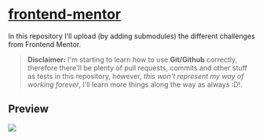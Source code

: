 # [frontend-mentor](https://frontendmentor.io/)

In this repository I'll upload (by adding submodules) the different challenges from Frontend Mentor.

> **Disclaimer:** I'm starting to learn how to use **Git/Github** correctly, therefore there'll be plenty of pull requests, commits and other stuff as tests in this repository, however, *this won't represent my way of working forever*, I'll learn more things along the way as always :D!.

## Preview
![](https://res.cloudinary.com/practicaldev/image/fetch/s--zcUJotIY--/c_imagga_scale,f_auto,fl_progressive,h_720,q_auto,w_1280/https://thepracticaldev.s3.amazonaws.com/i/v42qvvj27p2xhhi4q4k8.png)